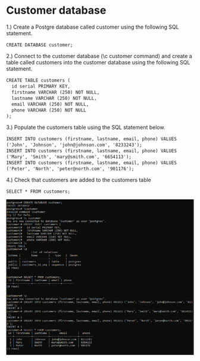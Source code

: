 # Customer database

1.) Create a Postgre database called customer using the following SQL statement.

```console
CREATE DATABASE customer;
```

2.) Connect to the customer database (\c customer command) and create a table called customers into the customer database using the following SQL statement.

```console
CREATE TABLE customers (
  id serial PRIMARY KEY,
  firstname VARCHAR (250) NOT NULL,
  lastname VARCHAR (250) NOT NULL,
  email VARCHAR (250) NOT NULL,
  phone VARCHAR (250) NOT NULL
);

```
3.) Populate the customers table using the SQL statement below.

```console
INSERT INTO customers (firstname, lastname, email, phone) VALUES ('John', 'Johnson', 'john@johnson.com', '8233243');
INSERT INTO customers (firstname, lastname, email, phone) VALUES ('Mary', 'Smith', 'mary@smith.com', '6654113');
INSERT INTO customers (firstname, lastname, email, phone) VALUES ('Peter', 'North', 'peter@north.com', '901176');
```

4.) Check that customers are added to the customers table

```console
SELECT * FROM customers;
```

![alt text](image.png)